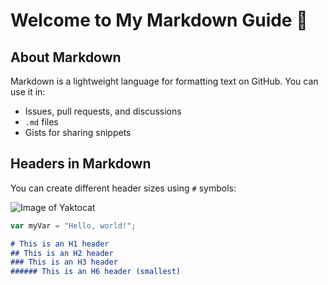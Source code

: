 # Welcome to My Markdown Guide 👋  

## About Markdown  
Markdown is a lightweight language for formatting text on GitHub. You can use it in:  
- Issues, pull requests, and discussions  
- `.md` files  
- Gists for sharing snippets  

## Headers in Markdown  
You can create different header sizes using `#` symbols:  


![Image of Yaktocat](https://octodex.github.com/images/yaktocat.png)


``` javascript
var myVar = "Hello, world!";
```


```md
# This is an H1 header  
## This is an H2 header  
### This is an H3 header  
###### This is an H6 header (smallest)
